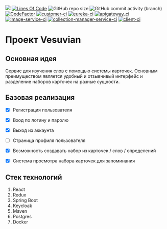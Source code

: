 [![](https://tokei.rs/b1/github/mrdimenter/vesuvian)](https://github.com/mrdimenter/vesuvian)
[![Lines Of Code](https://tokei.rs/b1/github/mrdimenter/vesuvian?category=code)](https://github.com/mrdimenter/vesuvian)
![GitHub repo size](https://img.shields.io/github/repo-size/mrdimenter/vesuvian)
![GitHub commit activity (branch)](https://img.shields.io/github/commit-activity/m/mrdimenter/vesuvian/main)
[![CodeFactor](https://www.codefactor.io/repository/github/mrdimenter/vesuvian/badge/main)](https://www.codefactor.io/repository/github/mrdimenter/vesuvian/overview/main)
[![customer-ci](https://github.com/mrdimenter/vesuvian/actions/workflows/customer_ci.yml/badge.svg)](https://github.com/mrdimenter/vesuvian/actions/workflows/customer_ci.yml/badge.svg)
[![eureka-ci](https://github.com/mrdimenter/vesuvian/actions/workflows/eureka_server_ci.yml/badge.svg)](https://github.com/mrdimenter/vesuvian/actions/workflows/eureka_server_ci.yml/badge.svg)
[![apigateway_ci](https://github.com/mrdimenter/vesuvian/actions/workflows/apigateway_ci.yml/badge.svg)](https://github.com/mrdimenter/vesuvian/actions/workflows/apigateway_ci.yml/badge.svg)
[![image-service-ci](https://github.com/mrdimenter/vesuvian/actions/workflows/image_service_ci.yml/badge.svg)](https://github.com/mrdimenter/vesuvian/actions/workflows/image_service_ci.yml/badge.svg)
[![collection-manager-service-ci](https://github.com/mrdimenter/vesuvian/actions/workflows/collection_manager_service.yml/badge.svg)](https://github.com/mrdimenter/vesuvian/actions/workflows/collection_manager_service.yml/badge.svg)
[![client-ci](https://github.com/mrdimenter/vesuvian/actions/workflows/client_ci.yml/badge.svg)](https://github.com/mrdimenter/vesuvian/actions/workflows/client_ci.yml/badge.svg)


# Проект Vesuvian

## Основная идея

Сервис для изучения слов с помощью системы карточек. Основным преимуществом является удобный и отзывчивый интерфейс и разделение наборов карточек на разные сущности.

## Базовая реализация

- [x] Регистрация пользователя
- [x] Вход по логину и паролю
- [x] Выход из аккаунта
- [ ] Страница профиля пользователя
- [x] Возможность создавать набор из карточек / слов / определений
- [x] Система просмотра набора карточек для запоминания


## Стек технологий

1) React
2) Redux
3) Spring Boot
4) Keycloak
5) Maven
6) Postgres
7) Docker 



